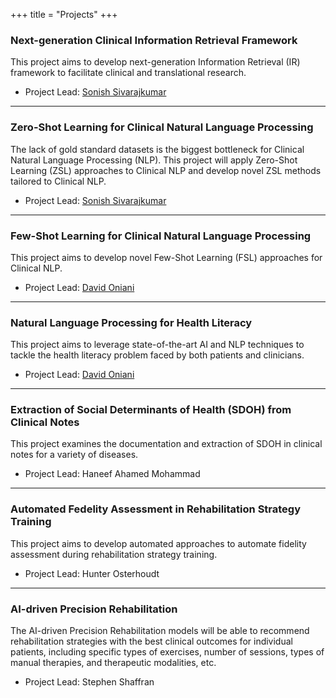 +++
title = "Projects"
+++

### Next-generation Clinical Information Retrieval Framework

This project aims to develop next-generation Information Retrieval (IR) framework to facilitate
clinical and translational research.

- Project Lead: [Sonish Sivarajkumar][sonish]

---

### Zero-Shot Learning for Clinical Natural Language Processing

The lack of gold standard datasets is the biggest bottleneck for Clinical Natural Language
Processing (NLP). This project will apply Zero-Shot Learning (ZSL) approaches to Clinical NLP and
develop novel ZSL methods tailored to Clinical NLP.

- Project Lead: [Sonish Sivarajkumar][sonish]

---

### Few-Shot Learning for Clinical Natural Language Processing

This project aims to develop novel Few-Shot Learning (FSL) approaches for Clinical NLP.

- Project Lead: [David Oniani][david]

---

### Natural Language Processing for Health Literacy

This project aims to leverage state-of-the-art AI and NLP techniques to tackle the health literacy
problem faced by both patients and clinicians.

- Project Lead: [David Oniani][david]

---

### Extraction of Social Determinants of Health (SDOH) from Clinical Notes

This project examines the documentation and extraction of SDOH in clinical notes for a variety of
diseases.

- Project Lead: Haneef Ahamed Mohammad

---

### Automated Fedelity Assessment in Rehabilitation Strategy Training

This project aims to develop automated approaches to automate fidelity assessment during
rehabilitation strategy training.

- Project Lead: Hunter Osterhoudt

---

### AI-driven Precision Rehabilitation

The AI-driven Precision Rehabilitation models will be able to recommend rehabilitation strategies
with the best clinical outcomes for individual patients, including specific types of exercises,
number of sessions, types of manual therapies, and therapeutic modalities, etc.

- Project Lead: Stephen Shaffran

[david]: https://oniani.ai/
[sonish]: https://sonishsivarajkumar.github.io/homepage/
[fairai]: https://en.wikipedia.org/wiki/Fairness_(machine_learning)
